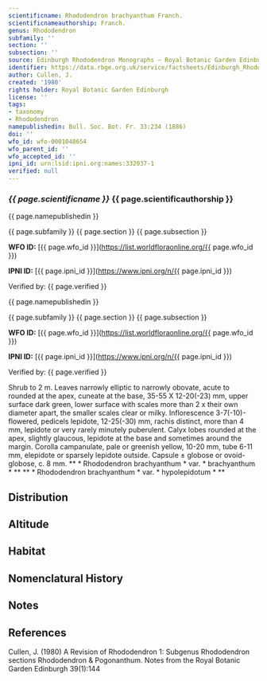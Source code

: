 ```yaml
---
scientificname: Rhododendron brachyanthum Franch.
scientificnameauthorship: Franch.
genus: Rhododendron
subfamily: ''
section: ''
subsection: ''
source: Edinburgh Rhododendron Monographs – Royal Botanic Garden Edinburgh
identifier: https://data.rbge.org.uk/service/factsheets/Edinburgh_Rhododendron_Monographs.xhtml
author: Cullen, J.
created: '1980'
rights holder: Royal Botanic Garden Edinburgh
license: ''
tags:
- taxonomy
- Rhododendron
namepublishedin: Bull. Soc. Bot. Fr. 33:234 (1886)
doi: ''
wfo_id: wfo-0001048654
wfo_parent_id: ''
wfo_accepted_id: ''
ipni_id: urn:lsid:ipni.org:names:332037-1
verified: null
---
```

### _{{ page.scientificname }}_ {{ page.scientificauthorship }}
 {{ page.namepublishedin }}

{{ page.subfamily }} {{ page.section }} {{ page.subsection }}

**WFO ID:** [{{ page.wfo_id }}](https://list.worldfloraonline.org/{{ page.wfo_id }})

**IPNI ID:** [{{ page.ipni_id }}](https://www.ipni.org/n/{{ page.ipni_id }})

Verified by: {{ page.verified }}

 {{ page.namepublishedin }}

{{ page.subfamily }} {{ page.section }} {{ page.subsection }}

**WFO ID:** [{{ page.wfo_id }}](https://list.worldfloraonline.org/{{ page.wfo_id }})

**IPNI ID:** [{{ page.ipni_id }}](https://www.ipni.org/n/{{ page.ipni_id }})

Verified by: {{ page.verified }}



Shrub to 2 m. Leaves narrowly elliptic to narrowly obovate, acute to rounded at the apex, cuneate at the base, 35-55 X 12-20(-23) mm, upper surface dark green, lower surface with scales more than 2 x their own diameter apart, the smaller scales clear or milky. Inflorescence 3-7(-10)-flowered, pedicels lepidote, 12-25(-30) mm, rachis distinct, more than 4 mm, lepidote or very rarely minutely puberulent. Calyx lobes rounded at the apex, slightly glaucous, lepidote at the base and sometimes around the margin. Corolla campanulate, pale or greenish yellow, 10-20 mm, tube 6-11 mm, elepidote or sparsely lepidote outside. Capsule ± globose or ovoid-globose, c. 8 mm. ** * Rhododendron brachyanthum * var. * brachyanthum * ** ** * Rhododendron brachyanthum * var. * hypolepidotum * **

## Distribution


## Altitude


## Habitat


## Nomenclatural History

                       
## Notes


## References

Cullen, J. (1980) A Revision of Rhododendron 1: Subgenus Rhododendron sections Rhododendron & Pogonanthum. Notes from the Royal Botanic Garden Edinburgh 39(1):144
